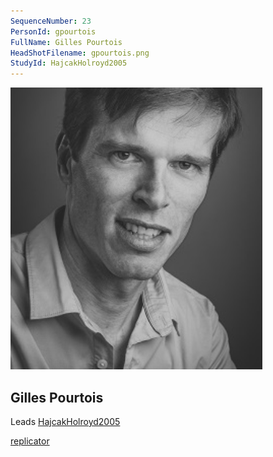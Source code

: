 ```yaml
---
SequenceNumber: 23
PersonId: gpourtois
FullName: Gilles Pourtois
HeadShotFilename: gpourtois.png
StudyId: HajcakHolroyd2005
---
```


![headshot of researcher](/assets/images/headshots/gpourtois.png "Gilles Pourtois")

## Gilles Pourtois


Leads [HajcakHolroyd2005](/replications/HajcakHolroyd2005)



[replicator]("replicator")